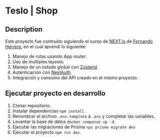 # Teslo | Shop

## Description
Este proyecto fue contruido siguiendo el curso de [NEXT.js](https://fernando-herrera.com/course/nextjs-framework-react) de [Fernando Herrera](https://x.com/fernando_her85?s=21&t=bQt1-8dfQUCs-CdHxzYpzg ), en el cual aprendi lo siguiente:
1. Manejo de rutas usando App router.
2. Uso de multiples layouts.
3. Manejo de un estado global con [Zustand](https://zustand-demo.pmnd.rs/).
4. Autenticación con [NextAuth](https://next-auth.js.org/).
5. Integración y consumo del API creado en el mismo proyecto.

## Ejecutar proyecto en desarrollo
1. Clonar repositorio.
2. Instalar dependencias ```npm install```.
3. Renombrar el archivo ```.env.template``` a ```.env``` y completar las variables.
4. Levantar la base de datos ```docker componse up -d```.
5. Ejecutar las migraciones de Prisma ```npx prisma migrate dev```
6. Ejecutar el proyecto ```npm run dev```.